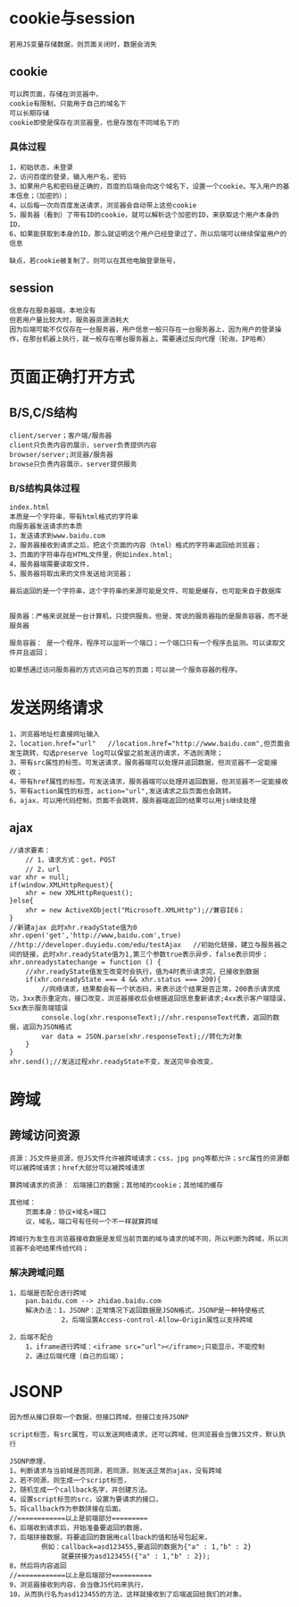 # cookie与session
    若用JS变量存储数据，则页面关闭时，数据会消失

## cookie

    可以跨页面，存储在浏览器中，
    cookie有限制，只能用于自己的域名下
    可以长期存储
    cookie即使是保存在浏览器里，也是存放在不同域名下的

### 具体过程
    1，初始状态，未登录
    2，访问百度的登录，输入用户名，密码
    3，如果用户名和密码是正确的，百度的后端会向这个域名下，设置一个cookie。写入用户的基本信息；（加密的）；
    4，以后每一次向百度发送请求，浏览器会自动带上这些cookie
    5，服务器（看到）了带有ID的cookie，就可以解析这个加密的ID，来获取这个用户本身的ID，
    6，如果能获取到本身的ID，那么就证明这个用户已经登录过了，所以后端可以继续保留用户的信息

    缺点，若cookie被复制了，则可以在其他电脑登录账号，

## session
    信息存在服务器端，本地没有
    但若用户量比较大时，服务器资源消耗大
    因为后端可能不仅仅存在一台服务器，用户信息一般只存在一台服务器上，因为用户的登录操作，在那台机器上执行，就一般存在哪台服务器上，需要通过反向代理（轮询，IP哈希）

# 页面正确打开方式

## B/S,C/S结构
    client/server；客户端/服务器
    client只负责内容的展示，server负责提供内容
    browser/server;浏览器/服务器
    browse只负责内容展示，server提供服务


### B/S结构具体过程
    index.html
    本质是一个字符串，带有html格式的字符串
    向服务器发送请求的本质
    1，发送请求到www.baidu.com
    2，服务器接收到请求之后，把这个页面的内容（html）格式的字符串返回给浏览器；
    3，页面的字符串存在HTML文件里，例如index.html;
    4，服务器端需要读取文件，
    5，服务器将取出来的文件发送给浏览器；

    最后返回的是一个字符串，这个字符串的来源可能是文件，可能是缓存，也可能来自于数据库


    服务器：严格来说就是一台计算机，只提供服务。但是，常说的服务器指的是服务容器，而不是服务器

    服务容器： 是一个程序，程序可以监听一个端口；一个端口只有一个程序去监测。可以读取文件并且返回；

    如果想通过访问服务器的方式访问自己写的页面；可以装一个服务容器的程序。

# 发送网络请求
    1，浏览器地址栏直接网址输入
    2，location.href="url"   //location.href="http://www.baidu.com",但页面会发生跳转，勾选preserve log可以保留之前发送的请求，不选则清除；
    3，带有src属性的标签。可发送请求，服务器端可以处理并返回数据，但浏览器不一定能接收；
    4，带有href属性的标签。可发送请求，服务器端可以处理并返回数据，但浏览器不一定能接收
    5，带有action属性的标签，action="url",发送请求之后页面也会跳转。
    6，ajax，可以用代码控制，页面不会跳转，服务器端返回的结果可以用js继续处理


## ajax
    //请求要素：
        // 1，请求方式：get，POST
        // 2，url
    var xhr = null;
    if(window.XMLHttpRequest){
        xhr = new XMLHttpRequest();
    }else{
        xhr = new ActiveXObject("Microsoft.XMLHttp");//兼容IE6；
    }
    //新建ajax 此时xhr.readyState值为0
    xhr.open('get','http://www,baidu.com',true) //http://developer.duyiedu.com/edu/testAjax   //初始化链接，建立与服务器之间的链接，此时xhr.readyState值为1,第三个参数true表示异步，false表示同步；
    xhr.onreadystatechange = function () {
        //xhr.readyState值发生改变时会执行，值为4时表示请求完，已接收到数据
        if(xhr.onreadyState === 4 && xhr.status === 200){
            //网络请求，结果都会有一个状态码，来表示这个结果是否正常，200表示请求成功，3xx表示重定向，接口改变，浏览器接收后会根据返回信息重新请求;4xx表示客户端错误，5xx表示服务端错误
            console.log(xhr.responseText);//xhr.responseText代表，返回的数据，返回为JSON格式
            var data = JSON.parse(xhr.responseText);//转化为对象
        }
    }
    xhr.send();//发送过程xhr.readyState不变，发送完毕会改变，


# 跨域

## 跨域访问资源 
    资源：JS文件是资源，但JS文件允许被跨域请求；css，jpg png等都允许；src属性的资源都可以被跨域请求；href大部分可以被跨域请求

    算跨域请求的资源： 后端接口的数据；其他域的cookie；其他域的缓存

    其他域：
        页面本身：协议+域名+端口
        议，域名，端口号有任何一个不一样就算跨域
    
    跨域行为发生在浏览器接收数据是发现当前页面的域与请求的域不同，所以判断为跨域，所以浏览器不会吧结果传给代码；

### 解决跨域问题
    1，后端是否配合进行跨域
        pan.baidu.com --> zhidao.baidu.com
        解决办法：1，JSONP：正常情况下返回数据是JSON格式，JSONP是一种特使格式
                 2，后端设置Access-control-Allow—Origin属性以支持跨域

    2，后端不配合
        1，iframe进行跨域：<iframe src="url"></iframe>;只能显示，不能控制
        2，通过后端代理（自己的后端）；

# JSONP

    因为想从接口获取一个数据，但接口跨域，但接口支持JSONP

    script标签，有src属性，可以发送网络请求，还可以跨域，但浏览器会当做JS文件，默认执行

    JSONP原理，
    1，判断请求与当前域是否同源，若同源，则发送正常的ajax，没有跨域
    2，若不同源，则生成一个script标签，
    2，随机生成一个callback名字，并创建方法。
    4，设置script标签的src，设置为要请求的接口，
    5，将callback作为参数拼接在后面。
    //============以上是前端部分=========
    6，后端收到请求后，开始准备要返回的数据，
    7，后端拼接数据，将要返回的数据用callback的值和括号包起来，
            例如：callback=asd123455,要返回的数据为{"a" : 1,"b" : 2}
                 就要拼接为asd123455({"a" : 1,"b" : 2});
    8，然后将内容返回
    //============以上是后端部分==========
    9，浏览器接收到内容，会当做JS代码来执行，
    10，从而执行名为asd123455的方法，这样就接收到了后端返回给我们的对象。
